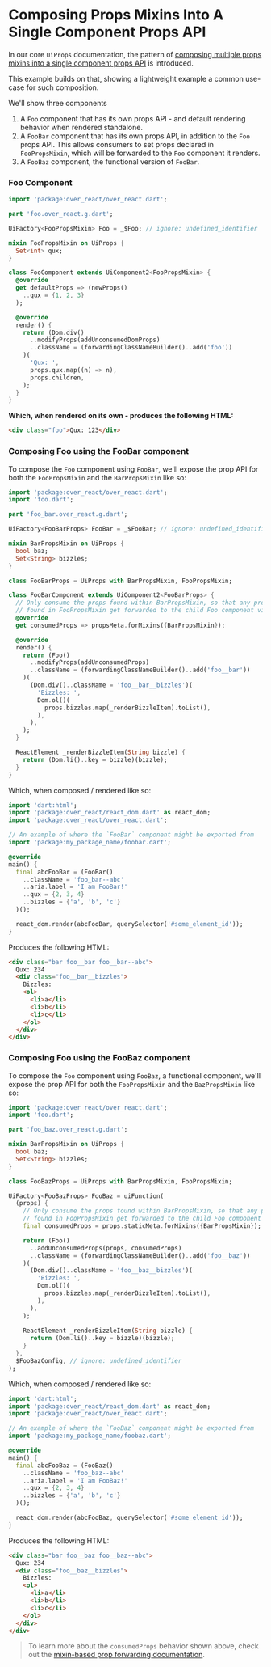 # Composing Props Mixins Into A Single Component Props API

In our core `UiProps` documentation, the pattern of [composing multiple props mixins into a single component props API](../README.md#with-other-mixins) is introduced.

This example builds on that, showing a lightweight example a common use-case for such composition. 

We'll show three components 

1. A `Foo` component that has its own props API - and default rendering behavior when rendered standalone.
1. A `FooBar` component that has its own props API, in addition to the `Foo` props API. This allows consumers to set props declared in `FooPropsMixin`, which will be forwarded to the `Foo` component it renders.
1. A `FooBaz` component, the functional version of `FooBar`.

### Foo Component
```dart
import 'package:over_react/over_react.dart';

part 'foo.over_react.g.dart';

UiFactory<FooPropsMixin> Foo = _$Foo; // ignore: undefined_identifier

mixin FooPropsMixin on UiProps {
  Set<int> qux;
}

class FooComponent extends UiComponent2<FooPropsMixin> {
  @override
  get defaultProps => (newProps()
    ..qux = {1, 2, 3}
  );

  @override
  render() {
    return (Dom.div()
      ..modifyProps(addUnconsumedDomProps)
      ..className = (forwardingClassNameBuilder()..add('foo'))
    )(
      'Qux: ', 
      props.qux.map((n) => n),
      props.children,
    );
  }
}
```

__Which, when rendered on its own - produces the following HTML:__

```html
<div class="foo">Qux: 123</div>
```

### Composing Foo using the FooBar component

To compose the `Foo` component using `FooBar`, we'll expose the prop API for both the `FooPropsMixin` and the `BarPropsMixin` like so:
```dart
import 'package:over_react/over_react.dart';
import 'foo.dart';

part 'foo_bar.over_react.g.dart';

UiFactory<FooBarProps> FooBar = _$FooBar; // ignore: undefined_identifier

mixin BarPropsMixin on UiProps {
  bool baz;
  Set<String> bizzles;
}

class FooBarProps = UiProps with BarPropsMixin, FooPropsMixin;

class FooBarComponent extends UiComponent2<FooBarProps> {
  // Only consume the props found within BarPropsMixin, so that any prop values 
  // found in FooPropsMixin get forwarded to the child Foo component via `addUnconsumedProps`.
  @override
  get consumedProps => propsMeta.forMixins({BarPropsMixin});

  @override
  render() {
    return (Foo()
      ..modifyProps(addUnconsumedProps)
      ..className = (forwardingClassNameBuilder()..add('foo__bar'))
    )(
      (Dom.div()..className = 'foo__bar__bizzles')(
        'Bizzles: ',
        Dom.ol()(
          props.bizzles.map(_renderBizzleItem).toList(),
        ),
      ),
    );
  }

  ReactElement _renderBizzleItem(String bizzle) {
    return (Dom.li()..key = bizzle)(bizzle);
  }
}
```

Which, when composed / rendered like so:
```dart
import 'dart:html';
import 'package:over_react/react_dom.dart' as react_dom;
import 'package:over_react/over_react.dart';

// An example of where the `FooBar` component might be exported from
import 'package:my_package_name/foobar.dart';

@override
main() {
  final abcFooBar = (FooBar()
    ..className = 'foo_bar--abc'
    ..aria.label = 'I am FooBar!'
    ..qux = {2, 3, 4}
    ..bizzles = {'a', 'b', 'c'}
  )();

  react_dom.render(abcFooBar, querySelector('#some_element_id'));
}
```

Produces the following HTML:
```html
<div class="bar foo__bar foo__bar--abc">
  Qux: 234
  <div class="foo__bar__bizzles">
    Bizzles: 
    <ol>
      <li>a</li>
      <li>b</li>
      <li>c</li>
    </ol>
  </div>
</div>
```

### Composing Foo using the FooBaz component

To compose the `Foo` component using `FooBaz`, a functional component, we'll expose the prop API for both the `FooPropsMixin` and the `BazPropsMixin` like so:
```dart
import 'package:over_react/over_react.dart';
import 'foo.dart';

part 'foo_baz.over_react.g.dart';

mixin BarPropsMixin on UiProps {
  bool baz;
  Set<String> bizzles;
}

class FooBazProps = UiProps with BarPropsMixin, FooPropsMixin;

UiFactory<FooBazProps> FooBaz = uiFunction(
  (props) {
    // Only consume the props found within BarPropsMixin, so that any prop values 
    // found in FooPropsMixin get forwarded to the child Foo component via `addUnconsumedProps`.
    final consumedProps = props.staticMeta.forMixins({BarPropsMixin});

    return (Foo()
      ..addUnconsumedProps(props, consumedProps)
      ..className = (forwardingClassNameBuilder()..add('foo__baz'))
    )(
      (Dom.div()..className = 'foo__baz__bizzles')(
        'Bizzles: ',
        Dom.ol()(
          props.bizzles.map(_renderBizzleItem).toList(),
        ),
      ),
    );
    
    ReactElement _renderBizzleItem(String bizzle) {
      return (Dom.li()..key = bizzle)(bizzle);
    }
  },
  $FooBazConfig, // ignore: undefined_identifier
);
```

Which, when composed / rendered like so:
```dart
import 'dart:html';
import 'package:over_react/react_dom.dart' as react_dom;
import 'package:over_react/over_react.dart';

// An example of where the `FooBaz` component might be exported from
import 'package:my_package_name/foobaz.dart';

@override
main() {
  final abcFooBaz = (FooBaz()
    ..className = 'foo_baz--abc'
    ..aria.label = 'I am FooBaz!'
    ..qux = {2, 3, 4}
    ..bizzles = {'a', 'b', 'c'}
  )();

  react_dom.render(abcFooBaz, querySelector('#some_element_id'));
}
```

Produces the following HTML:
```html
<div class="bar foo__baz foo__baz--abc">
  Qux: 234
  <div class="foo__baz__bizzles">
    Bizzles: 
    <ol>
      <li>a</li>
      <li>b</li>
      <li>c</li>
    </ol>
  </div>
</div>
```

> To learn more about the `consumedProps` behavior shown above, check out the [mixin-based prop forwarding documentation](new_boilerplate_migration.md#updated-default-behavior-in-the-mixin-based-syntax).
